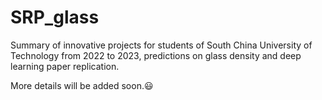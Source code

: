 # SRP_glass
Summary of innovative projects for students of South China University of Technology from 2022 to 2023, predictions on glass density and deep learning paper replication.

More details will be added soon.:smiley:
